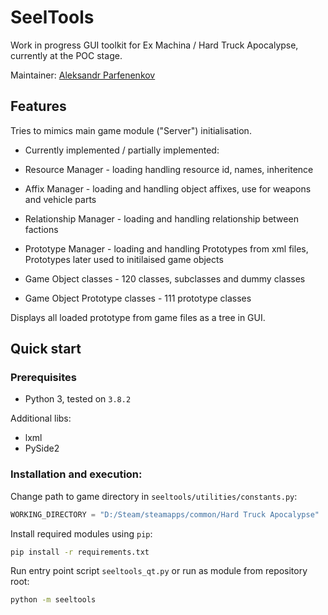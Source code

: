 # SeelTools

Work in progress GUI toolkit for Ex Machina / Hard Truck Apocalypse, currently at the POC stage.

Maintainer: [Aleksandr Parfenenkov](mailto:work.zvetkov@gmail.com)

## Features
Tries to mimics main game module ("Server") initialisation.
* Currently implemented / partially implemented:
* Resource Manager - loading handling resource id, names, inheritence
* Affix Manager - loading and handling object affixes, use for weapons and vehicle parts
* Relationship Manager - loading and handling relationship between factions
* Prototype Manager - loading and handling Prototypes from xml files, Prototypes later used to initilaised game objects

* Game Object classes - 120 classes, subclasses and dummy classes
* Game Object Prototype classes - 111 prototype classes

Displays all loaded prototype from game files as a tree in GUI.

## Quick start

### Prerequisites

* Python 3, tested on `3.8.2`

Additional libs:
* lxml
* PySide2


### Installation and execution:

Change path to game directory in `seeltools/utilities/constants.py`:
```py
WORKING_DIRECTORY = "D:/Steam/steamapps/common/Hard Truck Apocalypse"
```

Install required modules using `pip`:
```bash
pip install -r requirements.txt
```

Run entry point script `seeltools_qt.py` or run as module from repository root:
```bash
python -m seeltools
```
